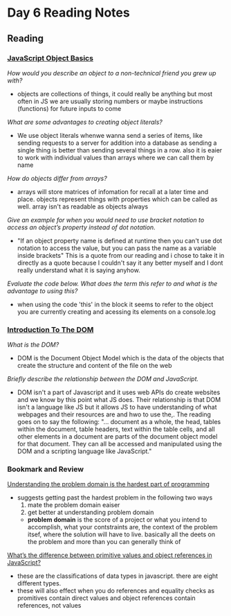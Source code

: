 # Day 6 Reading Notes

## Reading

### [JavaScript Object Basics](https://developer.mozilla.org/en-US/docs/Learn/JavaScript/Objects/Basics)

_How would you describe an object to a non-technical friend you grew up with?_

- objects are collections of things, it could really be anything but most often in JS we are usually storing numbers or maybe instructions \(functions) for future inputs to come

_What are some advantages to creating object literals?_

- We use object literals whenwe wanna send a series of items, like sending requests to a server for addition into a database as sending a single thing is better  than sending several things in a row. also it is eaier to work with individual values than arrays where we can call them by name

_How do objects differ from arrays?_

- arrays will store matrices of infomation for recall at a later time and place. objects represent things with properties which can be called as well. array isn't as readable as objects always

_Give an example for when you would need to use bracket notation to access an object’s property instead of dot notation._

- "If an object property name is defined at runtime then you can't use dot notation to access the value, but you can pass the name as a variable inside brackets" This is a quote from our reading and i chose to take it in directly as a quote because I couldn't say it any better myself and I dont really understand what it is saying anyhow.

_Evaluate the code below. What does the term this refer to and what is the advantage to using this?_

- when using the code 'this' in the block it seems to refer to the object you are currently creating and acessing its elements on a console.log

### [Introduction To The DOM](https://developer.mozilla.org/en-US/docs/Web/API/Document_Object_Model/Introduction)

_What is the DOM?_

- DOM is the Document Object Model which is the data of the objects that create the structure and content of the file on the web

_Briefly describe the relationship between the DOM and JavaScript._

- DOM isn't a part of Javascript and it uses web APIs do create websites and we know by this point what JS does. Their relationship is that DOM isn't a language like JS but it allows JS to have understanding of what webpages and their resources are and hwo to use the,. The reading goes on to say the following: "...  document as a whole, the head, tables within the document, table headers, text within the table cells, and all other elements in a document are parts of the document object model for that document. They can all be accessed and manipulated using the DOM and a scripting language like JavaScript."

### Bookmark and Review

[Understanding the problem domain is the hardest part of programming](http://simpleprogrammer.com/2013/07/15/understanding-the-problem-domain-is-the-hardest-part-of-programming)

- suggests getting past the hardest problem in the following two ways
  1. mate the problem domain eaiser
  2. get better at understanding problem domain
  - __problem domain__ is the score of a project or what you intend to accomplish, what your contstraints are, the context of the problem itsef, where the solution will have to live. basically all the deets on the problem and more than you can generally think of

[What’s the difference between primitive values and object references in JavaScript?](https://betterprogramming.pub/intermediate-javascript-whats-the-difference-between-primitive-values-and-object-references-e863d70677b)

- these are the classifications of data types in javascript. there are eight different types.
- these will also effect when you do references and equality checks as promitives contain direct values and object references contain references, not values